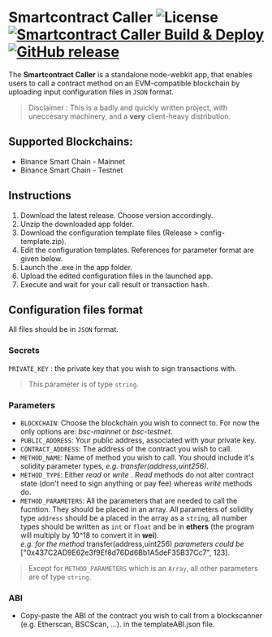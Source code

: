 # Smartcontract Caller ![License](https://img.shields.io/github/license/aliceincryptoland/smartcontract-caller) [![Smartcontract Caller Build & Deploy](https://img.shields.io/github/workflow/status/aliceincryptoland/smartcontract-caller/Build%20&%20Release)](https://github.com/aliceincryptoland/smartcontract-caller/actions/workflows/main.yml) [![GitHub release](https://img.shields.io/github/v/release/aliceincryptoland/smartcontract-caller)](https://github.com/aliceincryptoland/smartcontract-caller/releases)

The **Smartcontract Caller** is a standalone node-webkit app, that enables users to call a contract method on an EVM-compatible blockchain by uploading input configuration files in `JSON` format.

> Disclaimer : This is a badly and quickly written project, with uneccesary machinery, and a **very** client-heavy distribution.

## Supported Blockchains:

- Binance Smart Chain - Mainnet
- Binance Smart Chain - Testnet

## Instructions

1. Download the latest release. Choose version accordingly.
1. Unzip the downloaded app folder.
1. Download the configuration template files (Release > config-template.zip).
1. Edit the configuration templates. References for parameter format are given below.
1. Launch the .exe in the app folder.
1. Upload the edited configuration files in the launched app.
1. Execute and wait for your call result or transaction hash.

## Configuration files format

All files should be in `JSON` format.

### Secrets

`PRIVATE_KEY` : the private key that you wish to sign transactions with.

> This parameter is of type `string`.

### Parameters

- `BLOCKCHAIN`: Choose the blockchain you wish to connect to. For now the only options are: _bsc-mainnet_ or _bsc-testnet_.
- `PUBLIC_ADDRESS`: Your public address, associated with your private key.
- `CONTRACT_ADDRESS`: The address of the contract you wish to call.
- `METHOD_NAME`: Name of method you wish to call. You should include it's solidity parameter types, _e.g. transfer(address,uint256)_.
- `METHOD_TYPE`: Either _read_ or _write_ . _Read_ methods do not alter contract state (don't need to sign anything or pay fee) whereas _write_ methods do.
- `METHOD_PARAMETERS`: All the parameters that are needed to call the fucntion. They should be placed in an array. All parameters of solidity type `address` should be a placed in the array as a `string`, all number types should be written as `int` or `float` and be in **ethers** (the program will multiply by 10^18 to convert it in **wei**).\
  _e.g. for the method_ transfer(address,uint256) _parameters could be_ ["0x437C2AD9E62e3f9Ef8d76Dd6Bb1A5deF35B37Cc7", 123].

> Except for `METHOD_PARAMETERS` which is an `Array`, all other parameters are of type `string`.

### ABI

- Copy-paste the ABI of the contract you wish to call from a blockscanner (e.g. Etherscan, BSCScan, ...). in the templateABI.json file.
